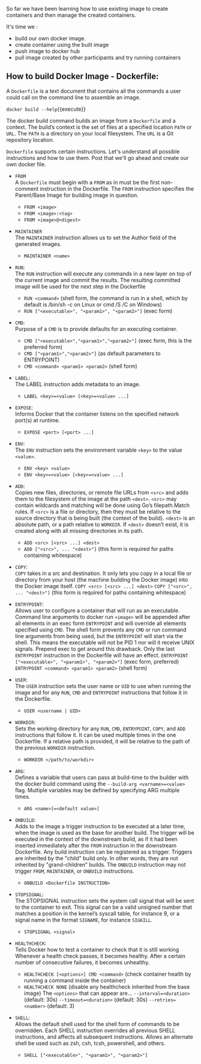 So far we have been learning how to use existing image to create containers and then manage the created containers.

It's time we :
- build our own docker image.
- create container using the built image
- push image to docker hub
- pull image created by other participants and try running containers

## How to build Docker Image - Dockerfile:

A `Dockerfile` is a text document that contains all the commands a user could call on the command line to assemble an image.

`docker build --help`{{execute}}

The docker build command builds an image from a `Dockerfile` and a context. 
The build’s context is the set of files at a specified location `PATH` or `URL`. The `PATH` is a directory on your local filesystem. The `URL` is a Git repository location.

`Dockerfile` supports certain instructions.
Let's understand all possible instructions and how to use them. Post that we'll go ahead and create our own docker file.

- `FROM`   
  A `Dockerfile` must begin with a `FROM` as in must be the first non-comment instruction in the Dockerfile. The `FROM` instruction specifies the Parent/Base Image for building image in question.
  - `FROM <image>`
  - `FROM <image>:<tag>`
  - `FROM <image>@<digest>`


- `MAINTAINER`  
  The `MAINTAINER` instruction allows us to set the Author field of the generated images.
  - `MAINTAINER <name>`

- `RUN`:   
  The `RUN` instruction will execute any commands in a new layer on top of the current image and commit the results. The resulting committed image will be used for the next step in the Dockerfile
  - `RUN <command>` (shell form, the command is run in a shell, which by default is /bin/sh -c on Linux or cmd /S /C on Windows)
  - `RUN ["<executable>", "<param1>", "<param2>"]` (exec form)

- `CMD`:   
  Purpose of a `CMD` is to provide defaults for an executing container.
  - `CMD ["<executable>","<param1>","<param2>"]` (exec form, this is the preferred form)
  - `CMD ["<param1>","<param2>"]` (as default parameters to ENTRYPOINT)
  - `CMD <command> <param1> <param2>` (shell form)

- `LABEL`:   
  The LABEL instruction adds metadata to an image.
  - `LABEL <key>=<value> [<key>=<value> ...]`

- `EXPOSE`:   
  Informs Docker that the container listens on the specified network port(s) at runtime.
  - `EXPOSE <port> [<port> ...]`

- `ENV`:   
  The `ENV` instruction sets the environment variable `<key>` to the value `<value>`.
  - `ENV <key> <value>`
  - `ENV <key>=<value> [<key>=<value> ...]`

- `ADD`:   
  Copies new files, directories, or remote file URLs from `<src>` and adds them to the filesystem of the image at the path `<dest>`.
  `<src>` may contain wildcards and matching will be done using Go’s filepath.Match rules.
  If `<src>` is a file or directory, then they must be relative to the source directory that is being built (the context of the build).
  `<dest>` is an absolute path, or a path relative to `WORKDIR`.
  If `<dest>` doesn’t exist, it is created along with all missing directories in its path.
  - `ADD <src> [<src> ...] <dest>`
  - `ADD ["<src>", ... "<dest>"]` (this form is required for paths containing whitespace)

- `COPY`:   
  `COPY` takes in a src and destination. It only lets you copy in a local file or directory from your host (the machine building the Docker image) into the Docker image itself.
  `COPY <src> [<src> ...] <dest>`
  `COPY ["<src>", ... "<dest>"]` (this form is required for paths containing whitespace)

- `ENTRYPOINT`:   
  Allows user to configure a container that will run as an executable.
  Command line arguments to docker run `<image>` will be appended after all elements in an exec form `ENTRYPOINT` and will override all elements specified using `CMD`.
  The shell form prevents any `CMD` or run command line arguments from being used, but the `ENTRYPOINT` will start via the shell. This means the executable will not be PID 1 nor will it receive UNIX signals. Prepend exec to get around this drawback.
  Only the last `ENTRYPOINT` instruction in the Dockerfile will have an effect.
  `ENTRYPOINT ["<executable>", "<param1>", "<param2>"]` (exec form, preferred)
  `ENTRYPOINT <command> <param1> <param2>` (shell form)

- `USER`:   
  The `USER` instruction sets the user name or `UID` to use when running the image and for any `RUN`, `CMD` and `ENTRYPOINT` instructions that follow it in the Dockerfile.
  - `USER <username | UID>`

- `WORKDIR`:   
  Sets the working directory for any `RUN`, `CMD`, `ENTRYPOINT`, `COPY`, and `ADD` instructions that follow it.
  It can be used multiple times in the one Dockerfile. If a relative path is provided, it will be relative to the path of the previous `WORKDIR` instruction.
  - `WORKDIR </path/to/workdir>`

- `ARG`:   
  Defines a variable that users can pass at build-time to the builder with the docker build command using the `--build-arg <varname>=<value>` flag.
  Multiple variables may be defined by specifying ARG multiple times.
  - `ARG <name>[=<default value>]`

- `ONBUILD`:   
  Adds to the image a trigger instruction to be executed at a later time, when the image is used as the base for another build. The trigger will be executed in the context of the downstream build, as if it had been inserted immediately after the `FROM` instruction in the downstream Dockerfile.
  Any build instruction can be registered as a trigger.
  Triggers are inherited by the "child" build only. In other words, they are not inherited by "grand-children" builds.
  The `ONBUILD` instruction may not trigger `FROM`, `MAINTAINER`, or `ONBUILD` instructions.
  - `ONBUILD <Dockerfile INSTRUCTION>`

- `STOPSIGNAL`:   
  The STOPSIGNAL instruction sets the system call signal that will be sent to the container to exit. This signal can be a valid unsigned number that matches a position in the kernel’s syscall table, for instance 9, or a signal name in the format `SIGNAME`, for instance `SIGKILL`.
  - `STOPSIGNAL <signal>`

- `HEALTHCHECK`:   
  Tells Docker how to test a container to check that it is still working
  Whenever a health check passes, it becomes healthy. After a certain number of consecutive failures, it becomes unhealthy.
  - `HEALTHCHECK [<options>] CMD <command>` (check container health by running a command inside the container)
  - `HEALTHCHECK NONE` (disable any healthcheck inherited from the base image)
  The `<options>` that can appear are...
  `--interval=<duration>` (default: 30s)
  `--timeout=<duration>` (default: 30s)
  `--retries=<number>` (default: 3)


- `SHELL`:   
  Allows the default shell used for the shell form of commands to be overridden.
  Each SHELL instruction overrides all previous SHELL instructions, and affects all subsequent instructions.
  Allows an alternate shell be used such as zsh, csh, tcsh, powershell, and others.
  - `SHELL ["<executable>", "<param1>", "<param2>"]`
